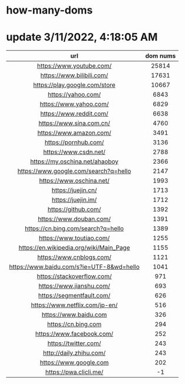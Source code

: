 # how-many-doms

# update 3/11/2022, 4:18:05 AM

url | dom nums
:-: | :-:
https://www.youtube.com/ | 25814
https://www.bilibili.com/ | 17631
https://play.google.com/store | 10667
https://yahoo.com/ | 6843
https://www.yahoo.com/ | 6829
https://www.reddit.com/ | 6638
https://www.sina.com.cn/ | 4760
https://www.amazon.com/ | 3491
https://pornhub.com/ | 3136
https://www.csdn.net/ | 2788
https://my.oschina.net/ahaoboy | 2366
https://www.google.com/search?q=hello | 2147
https://www.oschina.net/ | 1993
https://juejin.cn/ | 1713
https://juejin.im/ | 1712
https://github.com/ | 1392
https://www.douban.com/ | 1391
https://cn.bing.com/search?q=hello | 1389
https://www.toutiao.com/ | 1255
https://en.wikipedia.org/wiki/Main_Page | 1155
https://www.cnblogs.com/ | 1121
https://www.baidu.com/s?ie=UTF-8&wd=hello | 1041
https://stackoverflow.com/ | 971
https://www.jianshu.com/ | 693
https://segmentfault.com/ | 626
https://www.netflix.com/jp-en/ | 516
https://www.baidu.com | 326
https://cn.bing.com | 294
https://www.facebook.com/ | 252
https://twitter.com/ | 243
http://daily.zhihu.com/ | 243
https://www.google.com | 202
https://pwa.clicli.me/ | -1
